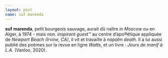```yaml
---
layout: post
name: suf marenda
---
```

**suf marenda**, petit bourgeois sauvage, aurait dû naître *in Moscow* ou en Alger, à 1974 - mais non. *inspirant* *guest™* au centre d’apo®étique appliquée de *Newport Beach (Irvine, CA)*, il vit et travaille à *napalm death*. Il a lui aussi publié des poèmes sur la revue en ligne *Watts*, et un livre : *Jours de manif à L.A.* (Vanloo, 2020).
